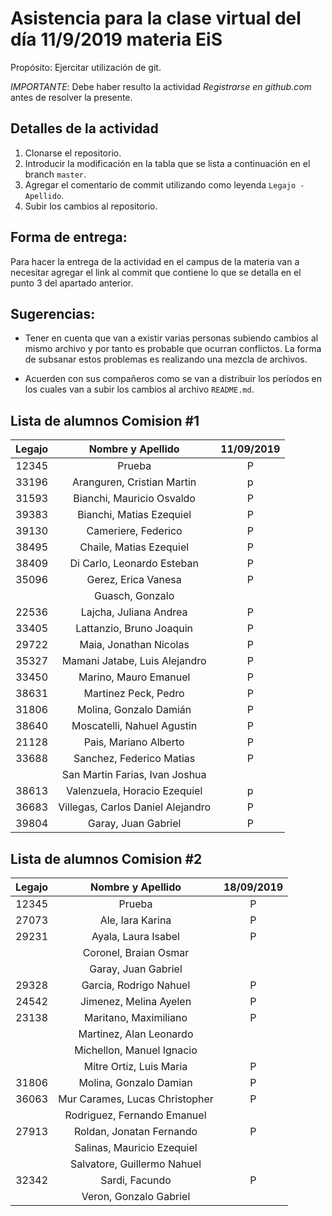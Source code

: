 ﻿# Asistencia para la clase virtual del día 11/9/2019 materia EiS

Propósito: Ejercitar utilización de git.

*IMPORTANTE*: Debe haber resulto la actividad _Registrarse en github.com_ antes de resolver la presente.

## Detalles de la actividad

1. Clonarse el repositorio.
2. Introducir la modificación en la tabla que se lista a continuación en el branch `master`.
3. Agregar el comentario de commit utilizando como leyenda `Legajo - Apellido`.
4. Subir los cambios al repositorio.

## Forma de entrega:

Para hacer la entrega de la actividad en el campus de la materia van a necesitar agregar el link al commit que contiene lo que se detalla en el punto 3 del apartado anterior.

## Sugerencias:

- Tener en cuenta que van a existir varias personas subiendo cambios al mismo archivo y por tanto es probable que ocurran conflictos. La forma de subsanar estos problemas es realizando una mezcla de archivos.

- Acuerden con sus compañeros como se van a distribuir los períodos en los cuales van a subir los cambios al archivo `README.md`.

## Lista de alumnos Comision #1

| Legajo | Nombre y Apellido                     | 11/09/2019 | 
| :----: | :-----------------------------------: | :--------: |
| 12345  | Prueba                                |   P        |
| 33196  | Aranguren, Cristian Martin            |     p      |
| 31593  | Bianchi, Mauricio Osvaldo             |     P      |
| 39383  | Bianchi, Matias Ezequiel              |     P      |
| 39130  | Cameriere, Federico                   |     P      |
| 38495  | Chaile, Matias Ezequiel               |     P      |
| 38409  | Di Carlo, Leonardo Esteban            |     P      |
| 35096  | Gerez, Erica Vanesa                   |     P      |
|        | Guasch, Gonzalo                       |            |
|22536   | Lajcha, Juliana Andrea                |   P        |
| 33405  | Lattanzio, Bruno Joaquin              |     P      |
| 29722  | Maia, Jonathan Nicolas                |     P      |
| 35327  | Mamani Jatabe, Luis Alejandro         |    P       |
| 33450  | Marino, Mauro Emanuel                 |     P      |
| 38631  | Martinez Peck, Pedro                  |     P      |
| 31806  | Molina, Gonzalo Damián                |     P      |
| 38640  | Moscatelli, Nahuel Agustin            |     P      |
| 21128  | Pais, Mariano Alberto                 |     P      |
| 33688  | Sanchez, Federico Matias              | P          |
|        | San Martin Farias, Ivan Joshua        |            |
| 38613  | Valenzuela, Horacio Ezequiel          |     p      |
| 36683  | Villegas, Carlos Daniel Alejandro     |     P      |
| 39804  | Garay, Juan Gabriel                   |  P         |

## Lista de alumnos Comision #2

| Legajo | Nombre y Apellido                     | 18/09/2019 | 
| :----: | :-----------------------------------: | :--------: |
| 12345  | Prueba                                |   P        |
| 27073  | Ale, Iara Karina                      |   P        |
| 29231  | Ayala, Laura Isabel                   |   P        |
|        | Coronel, Braian Osmar                 |            |
|        | Garay, Juan Gabriel                   |            |
| 29328  | Garcia, Rodrigo Nahuel           	 |     P      |
| 24542  | Jimenez, Melina Ayelen                |     P      |
| 23138  | Maritano, Maximiliano                 |     P      |
|        | Martinez, Alan Leonardo               |            |
|        | Michellon, Manuel Ignacio             |            |
|        | Mitre Ortiz, Luis Maria               |     P      |
| 31806  | Molina, Gonzalo Damian                |     P      |
| 36063  | Mur Carames, Lucas Christopher        |     P      |
|        | Rodriguez, Fernando Emanuel           |            |
| 27913  | Roldan, Jonatan Fernando              |     P      |
|        | Salinas, Mauricio Ezequiel            |            |
|        | Salvatore, Guillermo Nahuel           |            |
| 32342  | Sardi, Facundo                        |     P      |
|        | Veron, Gonzalo Gabriel                |            |




















